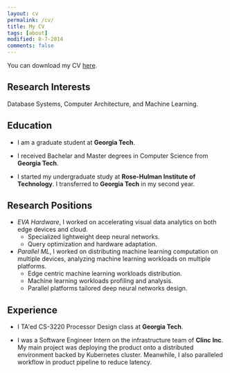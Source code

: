 ```yaml
---
layout: cv
permalink: /cv/
title: My CV
tags: [about]
modified: 8-7-2014
comments: false
---
```


You can download my CV [here](files/cv.pdf). 

## Research Interests
Database Systems, Computer Architecture, and Machine Learning.

## Education
* I am a graduate student at **Georgia Tech**.

* I received Bachelar and Master degrees in Computer Science from **Georgia Tech**.

* I started my undergraduate study at **Rose-Hulman Institute of Technology**. I transferred to 
**Georgia Tech** in my second year.

## Research Positions
* *EVA Hardware*, I worked on accelerating visual data analytics on both edge devices and cloud.
    * Specialized lightweight deep neural networks.
    * Query optimization and hardware adaptation. 
* *Parallel ML*, I worked on distributing machine learning computation on multiple devices, analyzing machine 
learning workloads on multiple platforms. 
    * Edge centric machine learning workloads distribution.
    * Machine learning workloads profiling and analysis.
    * Parallel platforms tailored deep neural networks design.

## Experience
* I TA'ed CS-3220 Processor Design class at **Georgia Tech**.

* I was a Software Engineer Intern on the infrastructure team of **Clinc Inc**. My main project was deploying the 
product onto a distributed environment backed by Kubernetes cluster. Meanwhile, I also paralleled workflow
in product pipeline to reduce latency.
